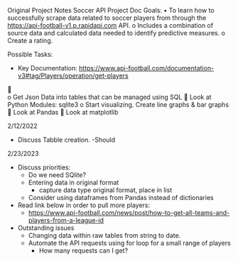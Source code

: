 Original Project Notes
Soccer API Project Doc
Goals:
•	To learn how to successfully scrape data related to soccer players from through the https://api-football-v1.p.rapidapi.com API.
o	Includes a combination of source data and calculated data needed to identify predictive measures.
o	Create a rating.

Possible Tasks:
- Key Documentation: https://www.api-football.com/documentation-v3#tag/Players/operation/get-players

	
o	Get Json Data into tables that can be managed using SQL
	Look at Python Modules: sqlite3
o	Start visualizing. Create line graphs & bar graphs
	Look at Pandas
	Look at matplotlib

2/12/2022
- Discuss Tabble creation.
    -Should

2/23/2023
- Discuss priorities:
    - Do we need SQlite?
    - Entering data in original format
        - capture data type original format, place in list
    - Consider using dataframes from Pandas instead of dictionaries
- Read link below in order to pull more players:
    - https://www.api-football.com/news/post/how-to-get-all-teams-and-players-from-a-league-id
- Outstanding issues
    - Changing data within raw tables from string to date.
    - Automate the API requests using for loop for a small range of players
        - How many requests can I get?
